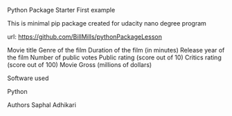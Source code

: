 Python Package Starter First example 

This is minimal pip package created for udacity nano degree program

url: https://github.com/BillMills/pythonPackageLesson

Movie title Genre of the film Duration of the film (in minutes) Release year of the film Number of public votes Public rating (score out of 10) Critics rating (score out of 100) Movie Gross (millions of dollars)

Software used

Python

Authors
Saphal Adhikari

